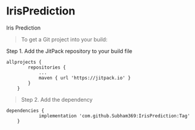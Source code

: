 # IrisPrediction
Iris Prediction
>To get a Git project into your build:

Step 1. Add the JitPack repository to your build file
```
allprojects {
		repositories {
			...
			maven { url 'https://jitpack.io' }
		}
	}
```
> Step 2. Add the dependency
```
dependencies {
	        implementation 'com.github.Subham369:IrisPrediction:Tag'
	}
```

